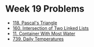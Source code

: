 # Week 19 Problems

-   [118. Pascal's Triangle](https://leetcode.com/problems/pascals-triangle/)
-   [160. Intersection of Two Linked Lists](https://leetcode.com/problems/intersection-of-two-linked-lists/)
-   [11. Container With Most Water](https://leetcode.com/problems/container-with-most-water/)
-   [739. Daily Temperatures](https://leetcode.com/problems/daily-temperatures/)
